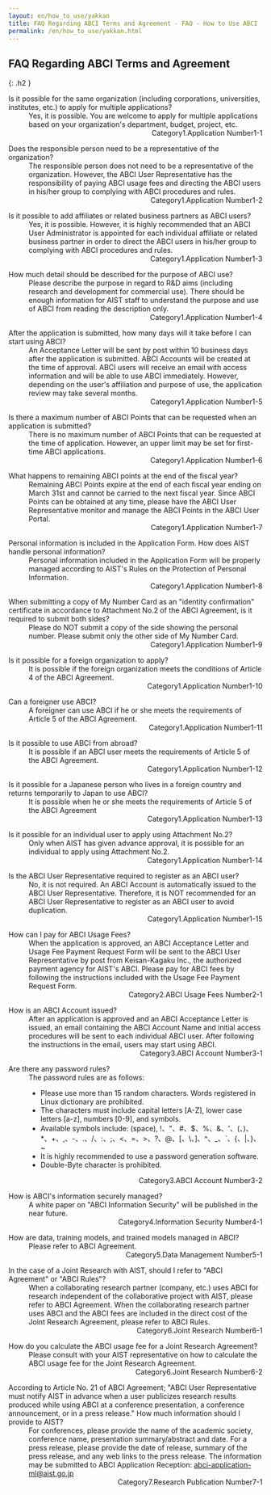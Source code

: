 ```yaml
---
layout: en/how_to_use/yakkan
title: FAQ Regarding ABCI Terms and Agreement - FAQ - How to Use ABCI | ABCI
permalink: /en/how_to_use/yakkan.html
---
```



## FAQ Regarding ABCI Terms and Agreement
{: .h2 }

<dl class="faq">
<dt class="q">Is it possible for the same organization (including corporations, universities, institutes, etc.) to apply for multiple applications?</dt>
<dd class="a">Yes, it is possible. You are welcome to apply for multiple applications based on your organization's department, budget, project, etc.
<div align="right"><span class="a_title">Category</span>1.Application <span class="a_title">Number</span>1-1</div>
</dd>
</dl>

<dl class="faq">
<dt class="q">Does the responsible person need to be a representative of the organization?</dt>
<dd class="a">The responsible person does not need to be a representative of the organization. However, the ABCI User Representative has the responsibility of paying ABCI usage fees and directing the ABCI users in his/her group to complying with ABCI procedures and rules.
<div align="right"><span class="a_title">Category</span>1.Application <span class="a_title">Number</span>1-2</div>
</dd>
</dl>

<dl class="faq">
<dt class="q">Is it possible to add affiliates or related business partners as ABCI users?</dt>
<dd class="a">Yes, it is possible. However, it is highly recommended that an ABCI User Administrator is appointed for each individual affiliate or related business partner in order to direct the ABCI users in his/her group to complying with ABCI procedures and rules.
<div align="right"><span class="a_title">Category</span>1.Application <span class="a_title">Number</span>1-3</div>
</dd>
</dl>

<dl class="faq">
<dt class="q">How much detail should be described for the purpose of ABCI use?</dt>
<dd class="a">Please describe the purpose in regard to R&D aims (including research and development for commercial use). There should be enough information for AIST staff to understand the purpose and use of ABCI from reading the description only.
<div align="right"><span class="a_title">Category</span>1.Application <span class="a_title">Number</span>1-4</div>
</dd>
</dl>

<dl class="faq">
<dt class="q">After the application is submitted, how many days will it take before I can start using ABCI?</dt>
<dd class="a">An Acceptance Letter will be sent by post within 10 business days after the application is submitted. ABCI Accounts will be created at the time of approval. ABCI users will receive an email with access information and will be able to use ABCI immediately. However, depending on the user's affiliation and purpose of use, the application review may take several months.
<div align="right"><span class="a_title">Category</span>1.Application <span class="a_title">Number</span>1-5</div>
</dd>
</dl>

<dl class="faq">
<dt class="q">Is there a maximum number of ABCI Points that can be requested when an application is submitted?</dt>
<dd class="a">There is no maximum number of ABCI Points that can be requested at the time of application. However, an upper limit may be set for first-time ABCI applications.
<div align="right"><span class="a_title">Category</span>1.Application <span class="a_title">Number</span>1-6</div>
</dd>
</dl>

<dl class="faq">
<dt class="q">What happens to remaining ABCI points at the end of the fiscal year?</dt>
<dd class="a">Remaining ABCI Points expire at the end of each fiscal year ending on March 31st and cannot be carried to the next fiscal year. Since ABCI Points can be obtained at any time, please have the ABCI User Representative monitor and manage the ABCI Points in the ABCI User Portal.
<div align="right"><span class="a_title">Category</span>1.Application <span class="a_title">Number</span>1-7</div>
</dd>
</dl>

<dl class="faq">
<dt class="q">Personal information is included in the Application Form. How does AIST handle personal information?</dt>
<dd class="a">Personal information included in the Application Form will be properly managed according to AIST's Rules on the Protection of Personal Information.
<div align="right"><span class="a_title">Category</span>1.Application <span class="a_title">Number</span>1-8</div>
</dd>
</dl>
<dl class="faq">
<dt class="q">When submitting a copy of My Number Card as an "identity confirmation" certificate in accordance to Attachment No.2 of the ABCI Agreement, is it required to submit both sides?</dt>
<dd class="a">Please do NOT submit a copy of the side showing the personal number. Please submit only the other side of My Number Card.
<div align="right"><span class="a_title">Category</span>1.Application <span class="a_title">Number</span>1-9</div>
</dd>
</dl>

<dl class="faq">
<dt class="q">Is it possible for a foreign organization to apply?</dt>
<dd class="a">It is possible if the foreign organization meets the conditions of Article 4 of the ABCI Agreement.
<div align="right"><span class="a_title">Category</span>1.Application <span class="a_title">Number</span>1-10</div>
</dd>
</dl>

<dl class="faq">
<dt class="q">Can a foreigner use ABCI?</dt>
<dd class="a">A foreigner can use ABCI if he or she meets the requirements of Article 5 of the ABCI Agreement.
<div align="right"><span class="a_title">Category</span>1.Application <span class="a_title">Number</span>1-11</div>
</dd>
</dl>

<dl class="faq">
<dt class="q">Is it possible to use ABCI from abroad?</dt>
<dd class="a">It is possible if an ABCI user meets the requirements of Article 5 of the ABCI Agreement.
<div align="right"><span class="a_title">Category</span>1.Application <span class="a_title">Number</span>1-12</div>
</dd>
</dl>

<dl class="faq">
<dt class="q">Is it possible for a Japanese person who lives in a foreign country and returns temporarily to Japan to use ABCI?</dt>
<dd class="a">It is possible when he or she meets the requirements of Article 5 of the ABCI Agreement
<div align="right"><span class="a_title">Category</span>1.Application <span class="a_title">Number</span>1-13</div>
</dd>
</dl>

<dl class="faq">
<dt class="q">Is it possible for an individual user to apply using Attachment No.2?</dt>
<dd class="a">Only when AIST has given advance approval, it is possible for an individual to apply using Attachment No.2.
<div align="right"><span class="a_title">Category</span>1.Application <span class="a_title">Number</span>1-14</div>
</dd>
</dl>

<dl class="faq">
<dt class="q">Is the ABCI User Representative required to register as an ABCI user?</dt>
<dd class="a">No, it is not required. An ABCI Account is automatically issued to the ABCI User Representative. Therefore, it is NOT recommended for an ABCI User Representative to register as an ABCI user to avoid duplication.
<div align="right"><span class="a_title">Category</span>1.Application <span class="a_title">Number</span>1-15</div>
</dd>
</dl>

<dl class="faq">
<dt class="q">How can I pay for ABCI Usage Fees?</dt>
<dd class="a">When the application is approved, an ABCI Acceptance Letter and Usage Fee Payment Request Form will be sent to the ABCI User Representative by post from Keisan-Kagaku Inc., the authorized payment agency for AIST's ABCI. Please pay for ABCI fees by following the instructions included with the Usage Fee Payment Request Form.
<div align="right"><span class="a_title">Category</span>2.ABCI Usage Fees <span class="a_title">Number</span>2-1</div>
</dd>
</dl>


<dl class="faq">
<dt class="q">How is an ABCI Account issued?</dt>
<dd class="a">After an application is approved and an ABCI Acceptance Letter is issued, an email containing the ABCI Account Name and initial access procedures will be sent to each individual ABCI user. After following the instructions in the email, users may start using ABCI.
<div align="right"><span class="a_title">Category</span>3.ABCI Account <span class="a_title">Number</span>3-1</div>
</dd>
</dl>

<dl class="faq">
<dt class="q">Are there any password rules?</dt>
<dd class="a">The password rules are as follows:<br />
<ul class="dot_ul">
<li class="dot">Please use more than 15 random characters. Words registered in Linux dictionary are prohibited.</li>
<li class="dot">The characters must include capital letters [A-Z], lower case letters [a-z], numbers [0-9], and symbols.</li>
<li class="dot">Available symbols include: (space), !、"、#、$、%、&、'、(、)、*、+、,、-、.、/、:、;、<、=、>、?、@、[、\、]、^、_、`、{、|、}、~</li>
<li class="dot">It is highly recommended to use a password generation software.</li>
<li class="dot">Double-Byte character is prohibited.</li>
</ul>
<div align="right"><span class="a_title">Category</span>3.ABCI Account <span class="a_title">Number</span>3-2</div>
</dd>
</dl>

<dl class="faq">
<dt class="q">How is ABCI's information securely managed?</dt>
<dd class="a">A white paper on "ABCI Information Security" will be published in the near future.
<div align="right"><span class="a_title">Category</span>4.Information Security <span class="a_title">Number</span>4-1</div>
</dd>
</dl>

<dl class="faq">
<dt class="q">How are data, training models, and trained models managed in ABCI?</dt>
<dd class="a">Please refer to ABCI Agreement.
<div align="right"><span class="a_title">Category</span>5.Data Management <span class="a_title">Number</span>5-1</div>
</dd>
</dl>

<dl class="faq">
<dt class="q">In the case of a Joint Research with AIST, should I refer to "ABCI Agreement" or "ABCI Rules"?</dt>
<dd class="a">When a collaborating research partner (company, etc.) uses ABCI for research independent of the collaborative project with AIST, please refer to ABCI Agreement. When the collaborating research partner uses ABCI and the ABCI fees are included in the direct cost of the Joint Research Agreement, please refer to ABCI Rules.
<div align="right"><span class="a_title">Category</span>6.Joint Research <span class="a_title">Number</span>6-1</div>
</dd>
</dl>


<dl class="faq">
<dt class="q">How do you calculate the ABCI usage fee for a Joint Research Agreement?</dt>
<dd class="a">Please consult with your AIST representative on how to calculate the ABCI usage fee for the Joint Research Agreement.
<div align="right"><span class="a_title">Category</span>6.Joint Research <span class="a_title">Number</span>6-2</div>
</dd>
</dl>

<dl class="faq">
<dt class="q">According to Article No. 21 of ABCI Agreement; "ABCI User Representative must notify AIST in advance when a user publicizes research results produced while using ABCI at a conference presentation, a conference announcement, or in a press release." How much information should I provide to AIST?</dt>
<dd class="a">For conferences, please provide the name of the academic society, conference name, presentation summary/abstract and date. For a press release, please provide the date of release, summary of the press release, and any web links to the press release. The information may be submitted to ABCI Application Reception: <a href="mailto:abci-application-ml@aist.go.jp" target="_blank"><u>abci-application-ml@aist.go.jp</u></a>
<div align="right"><span class="a_title">Category</span>7.Research Publication <span class="a_title">Number</span>7-1</div>
</dd>
</dl>
